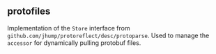 protofiles
---

Implementation of the `Store` interface from `github.com/jhump/protoreflect/desc/protoparse`. Used to manage the `accessor` for dynamically pulling protobuf files.